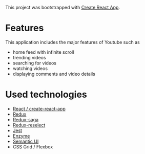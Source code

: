 This project was bootstrapped with [Create React App](https://github.com/facebook/create-react-app).

# Features
This application includes the major features of Youtube such as
* home feed with infinite scroll
* trending videos
* searching for videos
* watching videos
* displaying comments and video details

# Used technologies
* [React / create-react-app](https://github.com/facebook/create-react-app)
* [Redux](https://redux.js.org/)
* [Redux-saga](https://redux-saga.js.org/)
* [Redux-reselect](https://github.com/reduxjs/reselect)
* [Jest](https://jestjs.io/)
* [Enzyme](https://airbnb.io/enzyme/)
* [Semantic UI](https://react.semantic-ui.com/)
* CSS Grid / Flexbox
